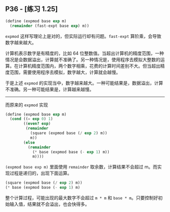 ## P36 - [练习 1.25]

``` Scheme
(define (expmod base exp m)
  (remainder (fast-expt base exp) m)) 
```

`expmod` 这样写理论上是对的，但实际运行却有问题。`fast-expt` 算阶乘，会导致数字越来越大。

计算机表示数字是有精度的，比如 64 位整数值。当超出计算机的精度范围，一种情况是会数据溢出，计算就不准确了。另一种情况是，使用程序去模拟大整数的运算。在计算机精度范围内，两个数字相乘，花费的计算时间差别不大。但当超出精度范围，需要使用程序去模拟，数字越大，计算就会越慢。

于是上述 `expmod` 的实现当中，数字越来越大。一种可能结果是，数据溢出，计算不准确。另一种可能结果是，计算越来越慢。

------

而原来的 `expmod` 实现

``` Scheme
(define (expmod base exp m)
  (cond ((= exp 0) 1)
        ((even? exp)
         (remainder 
           (square (expmod base (/ exp 2) m))
           m))
        (else
          (remainder 
            (* base (expmod base (- exp 1) m))
            m))))
```

`(expmod base exp m)` 里面使用 `remainder` 取余数，计算结果不会超过 m。而实现过程是递归的，出现下面运算。

``` Scheme
(square (expmod base (/ exp 2) m))
(* base (expmod base (- exp 1) m)
```

整个计算过程，可能出现的最大数字不会超过 `m * m` 和 `base * m`。只要控制好初始输入值，结果就不会溢出，也会快得多。







